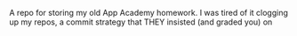 A repo for storing my old App Academy homework. I was tired of it clogging up my repos, a commit strategy that THEY insisted (and graded you) on

